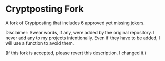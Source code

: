 # Cryptposting Fork
A fork of Cryptposting that includes 6 approved yet missing jokers.

Disclaimer: Swear words, if any, were added by the original repository. I never add any to my projects intentionally. Even if they have to be added, I will use a function to avoid them.

(If this fork is accepted, please revert this description. I changed it.)
